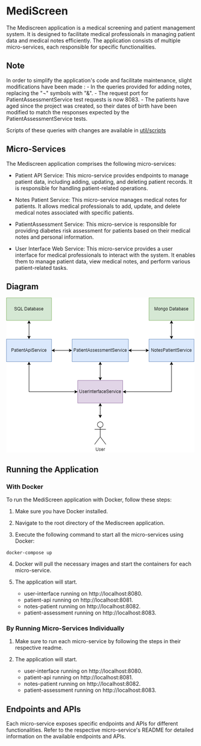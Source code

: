 # MediScreen

The Mediscreen application is a medical screening and patient management system. 
It is designed to facilitate medical professionals in managing patient data and medical notes efficiently. 
The application consists of multiple micro-services, each responsible for specific functionalities.

## Note

In order to simplify the application's code and facilitate maintenance, 
slight modifications have been made :
	- In the queries provided for adding notes, replacing the "¬" symbols with "&".
	- The request port for PatientAssessmentService test requests is now 8083.
	- The patients have aged since the project was created, so their dates of birth have been modified 
	  to match the responses expected by the PatientAssessmentService tests.

Scripts of these queries with changes are available in [util/scripts](util/scripts)

## Micro-Services

The Mediscreen application comprises the following micro-services:

* Patient API Service: This micro-service provides endpoints to manage patient data, 
  including adding, updating, and deleting patient records. 
  It is responsible for handling patient-related operations.

* Notes Patient Service: This micro-service manages medical notes for patients. 
  It allows medical professionals to add, update, and delete medical notes associated with specific patients.

* PatientAssessment Service: This micro-service is responsible for providing diabetes risk assessment 
  for patients based on their medical notes and personal information.

* User Interface Web Service: This micro-service provides a user interface for medical professionals to interact
  with the system. It enables them to manage patient data, view medical notes, 
  and perform various patient-related tasks.

## Diagram

![Diagram](util/images/diagram.png)

## Running the Application

### With Docker

To run the MediScreen application with Docker, follow these steps:

1. Make sure you have Docker installed.

2. Navigate to the root directory of the Mediscreen application.

3. Execute the following command to start all the micro-services using Docker:
```
docker-compose up
```
4. Docker will pull the necessary images and start the containers for each micro-service.

5. The application will start.
	- user-interface running on http://localhost:8080.
	- patient-api running on http://localhost:8081.
	- notes-patient running on http://localhost:8082.
	- patient-assessment running on http://localhost:8083.

### By Running Micro-Services Individually

1. Make sure to run each micro-service by following the steps in their respective readme.

2. The application will start.
	- user-interface running on http://localhost:8080.
	- patient-api running on http://localhost:8081.
	- notes-patient running on http://localhost:8082.
	- patient-assessment running on http://localhost:8083.

## Endpoints and APIs

Each micro-service exposes specific endpoints and APIs for different functionalities. 
Refer to the respective micro-service's README for detailed information on the available endpoints and APIs.

